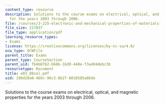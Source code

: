 ```yaml
---
content_type: resource
description: Solutions to the course exams on electrical, optical, and magnetic properties
  for the years 2003 through 2006.
file: /courses/3-225-electronic-and-mechanical-properties-of-materials-fall-2007/196d20a0469c96c38b2f6010585a8bde_e03_06sol.pdf
file_size: 217037
file_type: application/pdf
learning_resource_types:
- Exams
license: https://creativecommons.org/licenses/by-nc-sa/4.0/
ocw_type: OCWFile
parent_title: Exams
parent_type: CourseSection
parent_uid: fb4b87b2-b66b-1bd9-448e-f3a494debc3b
resourcetype: Document
title: e03_06sol.pdf
uid: 196d20a0-469c-96c3-8b2f-6010585a8bde
---
```

Solutions to the course exams on electrical, optical, and magnetic properties for the years 2003 through 2006.